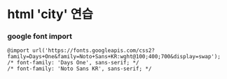 # html 'city' 연습

### google font import
```
@import url('https://fonts.googleapis.com/css2?family=Days+One&family=Noto+Sans+KR:wght@100;400;700&display=swap');
/* font-family: 'Days One', sans-serif; */
/* font-family: 'Noto Sans KR', sans-serif; */
```